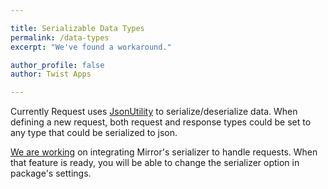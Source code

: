 ```yaml
---

title: Serializable Data Types
permalink: /data-types
excerpt: "We've found a workaround."

author_profile: false
author: Twist Apps

---
```


Currently Request uses [JsonUtility](https://docs.unity3d.com/ScriptReference/JsonUtility.html) to serialize/deserialize data.
When defining a new request, both request and response types could be set to any type that could be serialized to json.

[We are working](/todo) on integrating Mirror's serializer to handle requests. When that feature is ready,
you will be able to change the serializer option in package's settings.